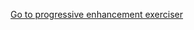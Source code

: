 [Go to progressive enhancement exerciser](http://WietseGielen.github.io/Progressive-enhancement/5-progressive.html 'go to exercise')

